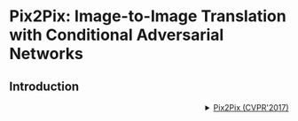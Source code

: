 # Pix2Pix: Image-to-Image Translation with Conditional Adversarial Networks

## Introduction

<!-- [ALGORITHM] -->

<details>
<summary align="right"><a href="https://openaccess.thecvf.com/content_cvpr_2017/html/Isola_Image-To-Image_Translation_With_CVPR_2017_paper.html">Pix2Pix (CVPR'2017)</a></summary>

```bibtex
@inproceedings{isola2017image,
  title={Image-to-image translation with conditional adversarial networks},
  author={Isola, Phillip and Zhu, Jun-Yan and Zhou, Tinghui and Efros, Alexei A},
  booktitle={Proceedings of the IEEE conference on computer vision and pattern recognition},
  pages={1125--1134},
  year={2017},
  url={https://openaccess.thecvf.com/content_cvpr_2017/html/Isola_Image-To-Image_Translation_With_CVPR_2017_paper.html},
}
```

## Results and Models
<div align="center">
  <b> Results from Pix2Pix trained by MMGeneration</b>
  <br/>
  <img src="https://user-images.githubusercontent.com/22982797/114269080-4ff0ec00-9a37-11eb-92c4-1525864e0307.PNG" width="800"/>
</div>
We use `FID` and `IS` metrics to evaluate the generation performance of pix2pix.<sup>1</sup>

`FID` evaluation:

| Dataset  | [facades](https://github.com/open-mmlab/mmgeneration/tree/master/configs/pix2pix/pix2pix_vanilla_unet_bn_1x1_80k_facades.py) | [aerial2maps](https://github.com/open-mmlab/mmgeneration/tree/master/configs/pix2pix/pix2pix_vanilla_unet_bn_1x1_220k_aerial2maps.py) | [maps2aerial](https://github.com/open-mmlab/mmgeneration/tree/master/configs/pix2pix/pix2pix_vanilla_unet_bn_1x1_220k_maps2aerial.py) | [edges2shoes](https://github.com/open-mmlab/mmgeneration/tree/master/configs/pix2pix/pix2pix_vanilla_unet_bn_wo_jitter_flip_1x4_190k_edges2shoes.py) |   average    |
| :------: | :--------------------------------------------------------------------------------------------------------------------------: | :-------------------------------------------------------------------------------------------------------------------------------: | :-------------------------------------------------------------------------------------------------------------------------------: | :----------------------------------------------------------------------------------------------------------------------------------------------------: | :----------: |
| official |                                                         **119.135**                                                          |                                                              149.731                                                              |                                                              102.072                                                              |                                                                       **75.774**                                                                       |   111.678    |
|       ours       | 124.9773 |    **122.5856** |      **88.4635**  |         84.3750   |     **105.1003**  |

`IS` evaluation:

| Dataset  |  facades  | aerial2maps  | maps2aerial  | edges2shoes |  average  |
| :------: | :-------: | :-------: | :-------: | :---------: | :-------: |
| official |   **1.650**   |   2.529   |   **3.552**   |    2.766    |   2.624   |
|   ours   | 1.620 | **3.137** | 3.310 |  **2.815**  | **2.7205** |

Model and log downloads:

| Dataset  |                                                                                                                        facades                                                                                                                        |                                                                  aerial2maps                                                                  |                                                                  maps2aerial                                                                |                                                                         edges2shoes                                                                          |
| :------: | :---------------------------------------------------------------------------------------------------------------------------------------------------------------------------------------------------------------------------------------------------: | :----------------------------------------------------------------------------------------------------------------------------------------: | :----------------------------------------------------------------------------------------------------------------------------------------: | :----------------------------------------------------------------------------------------------------------------------------------------------------------: |
| download | [model](https://download.openmmlab.com/mmgen/pix2pix/refactor/pix2pix_vanilla_unet_bn_1x1_80k_facades_20210902_170442-c0958d50.pth?versionId=CAEQMhiBgICb8fTj3RciIGU2NmViM2QyYzJkODQ0MDBhYTFhMGE2YzNmMTA0ODk3) \| [log](https://download.openmmlab.com/mmgen/pix2pix/pix2pix_vanilla_unet_bn_1x1_80k_facades_20210317_172625.log.json)<sup>2</sup> | [model](https://download.openmmlab.com/mmgen/pix2pix/refactor/pix2pix_vanilla_unet_bn_a2b_1x1_219200_maps_convert-bgr_20210902_170729-59a31517.pth?versionId=CAEQMhiBgICH9vTj3RciIDdiNGRmYTNlZjhlMjQ0ODc4OTJiOGEzMjY0YTJlZmQ5) | [model](https://download.openmmlab.com/mmgen/pix2pix/refactor/pix2pix_vanilla_unet_bn_b2a_1x1_219200_maps_convert-bgr_20210902_170814-6d2eac4a.pth?versionId=CAEQMhiBgMC08PTj3RciIGE4ODVkZWU0MTYyMTQ0MWJhZjE0YThmY2M2NDJmZjNi) | [model](https://download.openmmlab.com/mmgen/pix2pix/refactor/pix2pix_vanilla_unet_bn_wo_jitter_flip_1x4_186840_edges2shoes_convert-bgr_20210902_170902-0c828552.pth?versionId=CAEQMhiBgIC57vTj3RciIGZlNmQ4ZDJhN2E1MDQ5ZmJiOWJmYTY5MDg1ZTc0N2Vi) |

Note:
1. we strictly follow the [paper](http://openaccess.thecvf.com/content_cvpr_2017/papers/Isola_Image-To-Image_Translation_With_CVPR_2017_paper.pdf) setting in Section 3.3: "*At inference time, we run the generator net in exactly
the same manner as during the training phase. This differs
from the usual protocol in that we apply dropout at test time,
and we apply batch normalization using the statistics of
the test batch, rather than aggregated statistics of the training batch.*" (i.e., use model.train() mode), thus may lead to slightly different inference results every time.
2. This is the training log before refactoring. Updated logs will be released soon.

